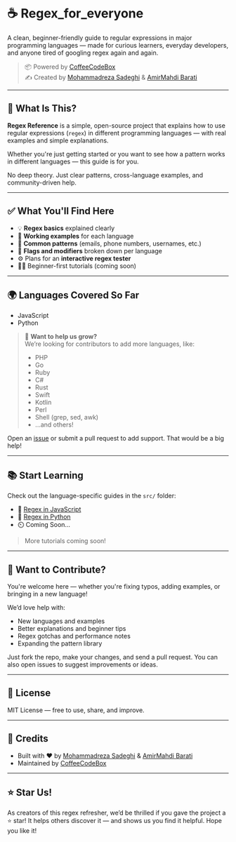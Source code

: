 # ☕ Regex_for_everyone 

A clean, beginner-friendly guide to regular expressions in major programming languages — made for curious learners, everyday developers, and anyone tired of googling regex again and again.

> 📦 Powered by [CoffeeCodeBox](https://github.com/CoffeeCodeBox)  
> ✍️ Created by [Mohammadreza Sadeghi](https://github.com/devmrsad) & [AmirMahdi Barati](https://github.com/Amir-Mahdi-barati)

---

## 📘 What Is This?

**Regex Reference** is a simple, open-source project that explains how to use regular expressions (`regex`) in different programming languages — with real examples and simple explanations.

Whether you're just getting started or you want to see how a pattern works in different languages — this guide is for you.

No deep theory. Just clear patterns, cross-language examples, and community-driven help.

---

## ✅ What You'll Find Here

- 💡 **Regex basics** explained clearly  
- 🧪 **Working examples** for each language  
- 🧵 **Common patterns** (emails, phone numbers, usernames, etc.)  
- 🚦 **Flags and modifiers** broken down per language  
- ⚙️ Plans for an **interactive regex tester**  
- 🧑‍🏫 Beginner-first tutorials (coming soon)

---

## 🌍 Languages Covered So Far

- JavaScript
- Python

> 🧩 **Want to help us grow?**  
> We’re looking for contributors to add more languages, like:
> - PHP
> - Go
> - Ruby
> - C#
> - Rust
> - Swift
> - Kotlin
> - Perl
> - Shell (grep, sed, awk)
> - ...and others!

Open an [issue](https://github.com/CoffeeCodeBox/regex-reference/issues) or submit a pull request to add support. That would be a big help!

---

## 📚 Start Learning

Check out the language-specific guides in the `src/` folder:

- 📘 [Regex in JavaScript](src/regex.js)
- 🐍 [Regex in Python](src/regex.py)
- ⏲️ Coming Soon...

> More tutorials coming soon!

---

## 🙌 Want to Contribute?

You're welcome here — whether you're fixing typos, adding examples, or bringing in a new language!

We’d love help with:
- New languages and examples
- Better explanations and beginner tips
- Regex gotchas and performance notes
- Expanding the pattern library

Just fork the repo, make your changes, and send a pull request. You can also open issues to suggest improvements or ideas.

---

## 📄 License

MIT License — free to use, share, and improve.

---

## 🫶 Credits

- Built with ❤️ by [Mohammadreza Sadeghi](https://github.com/devmrsad) & [AmirMahdi Barati](https://github.com/Amir-Mahdi-barati)
- Maintained by [CoffeeCodeBox](https://github.com/CoffeeCodeBox)

---

## ⭐ Star Us!

As creators of this regex refresher, we’d be thrilled if you gave the project a ⭐ star!
It helps others discover it — and shows us you find it helpful. Hope you like it!
